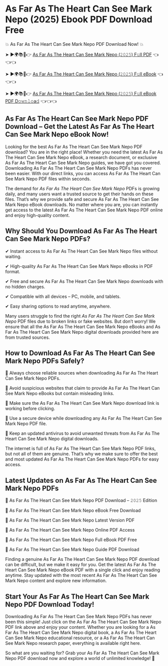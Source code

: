 # As Far As The Heart Can See Mark Nepo (2025) Ebook PDF Download Free

💥 As Far As The Heart Can See Mark Nepo PDF Download Now! 💥

➤ ►🌍📚📱👉 [As Far As The Heart Can See Mark Nepo (𝟸𝟶𝟸𝟻) F𝚞ll PDF](https://getpdf.xyz/as-far-as-the-heart-can-see-mark-nepo) 👈👈👈


➤ ►🌍📚📱👉 [As Far As The Heart Can See Mark Nepo (𝟸𝟶𝟸𝟻) F𝚞ll eBook](https://getpdf.xyz/as-far-as-the-heart-can-see-mark-nepo) 👈👈👈


➤ ►🌍📚📱👉 [As Far As The Heart Can See Mark Nepo (𝟸𝟶𝟸𝟻) F𝚞ll eBook PDF D𝚘𝚠𝚗𝚕𝚘a𝚍](https://getpdf.xyz/as-far-as-the-heart-can-see-mark-nepo) 👈👈👈


## As Far As The Heart Can See Mark Nepo PDF Download – Get the Latest As Far As The Heart Can See Mark Nepo eBook Now!

Looking for the best As Far As The Heart Can See Mark Nepo PDF download? You are in the right place! Whether you need the latest As Far As The Heart Can See Mark Nepo eBook, a research document, or exclusive As Far As The Heart Can See Mark Nepo guides, we have got you covered. Downloading As Far As The Heart Can See Mark Nepo PDFs has never been easier. With our direct links, you can access As Far As The Heart Can See Mark Nepo PDF files within seconds.

The demand for *As Far As The Heart Can See Mark Nepo* PDFs is growing daily, and many users want a trusted source to get their hands on these files. That’s why we provide safe and secure As Far As The Heart Can See Mark Nepo eBook downloads. No matter where you are, you can instantly get access to the latest As Far As The Heart Can See Mark Nepo PDF online and enjoy high-quality content.

## Why Should You Download As Far As The Heart Can See Mark Nepo PDFs?

✔ Instant access to As Far As The Heart Can See Mark Nepo files without waiting.

✔ High-quality As Far As The Heart Can See Mark Nepo eBooks in PDF format.

✔ Free and secure As Far As The Heart Can See Mark Nepo downloads with no hidden charges.

✔ Compatible with all devices – PC, mobile, and tablets.

✔ Easy sharing options to read anytime, anywhere.

Many users struggle to find the right *As Far As The Heart Can See Mark Nepo* PDF files due to broken links or fake websites. But don’t worry! We ensure that all the As Far As The Heart Can See Mark Nepo eBooks and As Far As The Heart Can See Mark Nepo digital downloads provided here are from trusted sources.

## How to Download As Far As The Heart Can See Mark Nepo PDFs Safely?

📌 Always choose reliable sources when downloading As Far As The Heart Can See Mark Nepo PDFs.

📌 Avoid suspicious websites that claim to provide As Far As The Heart Can See Mark Nepo eBooks but contain misleading links.

📌 Make sure the As Far As The Heart Can See Mark Nepo download link is working before clicking.

📌 Use a secure device while downloading any As Far As The Heart Can See Mark Nepo PDF file.

📌 Keep an updated antivirus to avoid unwanted threats from As Far As The Heart Can See Mark Nepo digital downloads.

The internet is full of As Far As The Heart Can See Mark Nepo PDF links, but not all of them are genuine. That’s why we make sure to offer the best and most updated As Far As The Heart Can See Mark Nepo PDFs for easy access.

## Latest Updates on As Far As The Heart Can See Mark Nepo PDFs

🔹 As Far As The Heart Can See Mark Nepo PDF Download – 𝟸𝟶𝟸𝟻 Edition

🔹 As Far As The Heart Can See Mark Nepo eBook Free Download

🔹 As Far As The Heart Can See Mark Nepo Latest Version PDF

🔹 As Far As The Heart Can See Mark Nepo Online PDF Access

🔹 As Far As The Heart Can See Mark Nepo Full eBook PDF Free

🔹 As Far As The Heart Can See Mark Nepo Guide PDF Download

Finding a genuine As Far As The Heart Can See Mark Nepo PDF download can be difficult, but we make it easy for you. Get the latest As Far As The Heart Can See Mark Nepo eBook PDF with a single click and enjoy reading anytime. Stay updated with the most recent As Far As The Heart Can See Mark Nepo content and explore new information.

## Start Your As Far As The Heart Can See Mark Nepo PDF Download Today!

Downloading As Far As The Heart Can See Mark Nepo PDFs has never been this simple! Just click on the As Far As The Heart Can See Mark Nepo PDF link above and enjoy your content. Whether you are looking for a As Far As The Heart Can See Mark Nepo digital book, a As Far As The Heart Can See Mark Nepo educational resource, or a As Far As The Heart Can See Mark Nepo research paper, everything is available right here.

So what are you waiting for? Grab your As Far As The Heart Can See Mark Nepo PDF download now and explore a world of unlimited knowledge! 🚀